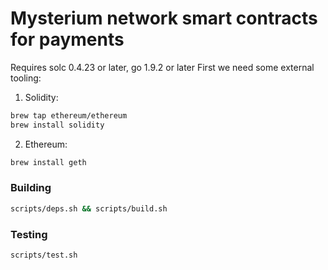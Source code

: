 # Mysterium network smart contracts for payments
Requires solc 0.4.23 or later, go 1.9.2 or later
First we need some external tooling:
1. Solidity:
```bash
brew tap ethereum/ethereum
brew install solidity
```
2. Ethereum:
```bash
brew install geth
```

### Building
```bash
scripts/deps.sh && scripts/build.sh
```
### Testing
```bash
scripts/test.sh
```
